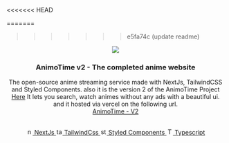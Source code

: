 <<<<<<< HEAD

=======
>>>>>>> e5fa74c (update readme)
<div align="center" class=container >
	<img src="https://animo-time-v2.vercel.app/_next/image?url=%2Flogo-removebg-preview.png&w=96&q=75"/>
<!-- ------------- -->
	<h3 align="center" class="heading"> AnimoTime v2 - The completed anime website </h3>
<!-- ------------ -->
	<p align="center">
		The open-source anime streaming service made with NextJs, TailwindCSS and Styled Components. also it is the version 2 of the AnimoTime Project <a href="https://github.com/Mohamed-Echbiy/AnimoTime">Here</a> It lets you search, watch animes without any ads with a beautiful ui. and it hosted via vercel on the following url.
	</br>
		<a href="https://animo-time-v2.vercel.app/" alt="link" class="link">AnimoTime - V2</a>
		</br>
        </br>
        <div class="flex_container" align="center">
            <a href="http://nextjs.org" class="icons">
                <img src="https://www.svgrepo.com/show/354113/nextjs-icon.svg" alt="nextJs" width="15" height="15" /> NextJs
            </a>
            <a href="https://tailwindui.com/" class="icons">
                <img src="https://www.svgrepo.com/show/354431/tailwindcss-icon.svg" alt="tailwindcss" width="15" height="15" /> TailwindCss
            </a>
            <a href="https://styled-components.com/" class="icons">
                <img src="https://www.svgrepo.com/show/374104/styled.svg" alt="styled Components" width="15" height="15" /> Styled Components
            </a>
            <a href="http://typescript.org/" class="icons">
                <img src="https://www.svgrepo.com/show/349540/typescript.svg" alt="Typescript" width="15" height="15" /> Typescript
            </a>
        </div>
	<p/>
	</br>
</div>
